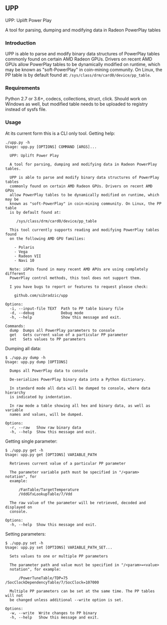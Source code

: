 ## UPP

UPP: Uplift Power Play

A tool for parsing, dumping and modifying data in Radeon PowerPlay tables

### Introduction

UPP is able to parse and modify binary data structures of PowerPlay tables
commonly found on certain AMD Radeon GPUs. Drivers on recent AMD GPUs
allow PowerPlay tables to be dynamically modified on runtime, which may be
known as "soft-PowerPlay" in coin-mining community. On Linux, the PP table
is by default found at: `/sys/class/drm/card0/device/pp_table`.

### Requirements

Python 2.7 or 3.6+, codecs, collections, struct, click. Should work on
Windows as well, but modified table needs to be uploaded to registry instead
of sysfs file.

### Usage

At its current form this is a CLI only tool. Getting help:

    ./upp.py -h
    Usage: upp.py [OPTIONS] COMMAND [ARGS]...

      UPP: Uplift Power Play

      A tool for parsing, dumping and modifying data in Radeon PowerPlay tables.

      UPP is able to parse and modify binary data structures of PowerPlay tables
      commonly found on certain AMD Radeon GPUs. Drivers on recent AMD GPUs
      allow PowerPlay tables to be dynamically modified on runtime, which may be
      known as "soft-PowerPlay" in coin-mining community. On Linux, the PP table
      is by default found at:

         /sys/class/drm/card0/device/pp_table

      This tool currently supports reading and modifying PowerPlay tables found
      on the following AMD GPU families:

        - Polaris
        - Vega
        - Radeon VII
        - Navi 10

      Note: iGPUs found in many recent AMD APUs are using completely different
      PowerPlay control methods, this tool does not support them.

      I you have bugs to report or features to request please check:

        github.com/sibradzic/upp

    Options:
      -i, --input-file TEXT  Path to PP table binary file
      -d, --debug            Debug mode
      -h, --help             Show this message and exit.

    Commands:
      dump  Dumps all PowerPlay parameters to console
      get   Gets current value of a particular PP parameter
      set   Sets values to PP parameters

Dumping all data:

    $ ./upp.py dump -h
    Usage: upp.py dump [OPTIONS]

      Dumps all PowerPlay data to console

      De-serializes PowerPlay binary data into a Python dictionary.

      In standard mode all data will be dumped to console, where data hierarchy
      is indicated by indentation.

      In raw mode a table showing all hex and binary data, as well as variable
      names and values, will be dumped.

    Options:
      -r, --raw   Show raw binary data
      -h, --help  Show this message and exit.

Getting single parameter:

    $ ./upp.py get -h
    Usage: upp.py get [OPTIONS] VARIABLE_PATH

      Retrieves current value of a particular PP parameter

      The parameter variable path must be specified in "/<param> notation", for
      example:

          /FanTable/TargetTemperature
          /VddGfxLookupTable/7/Vdd

      The raw value of the parameter will be retrieved, decoded and displayed on
      console.

    Options:
      -h, --help  Show this message and exit.

Setting parameters:

    $ ./upp.py set -h
    Usage: upp.py set [OPTIONS] VARIABLE_PATH_SET...

      Sets values to one or multiple PP parameters

      The parameter path and value must be specified in "/<param>=<value>
      notation", for example:

          /PowerTuneTable/TDP=75 /SocClockDependencyTable/7/SocClock=107000

      Multiple PP parameters can be set at the same time. The PP tables will not
      be changed unless additional --write option is set.

    Options:
      -w, --write  Write changes to PP binary
      -h, --help   Show this message and exit.

